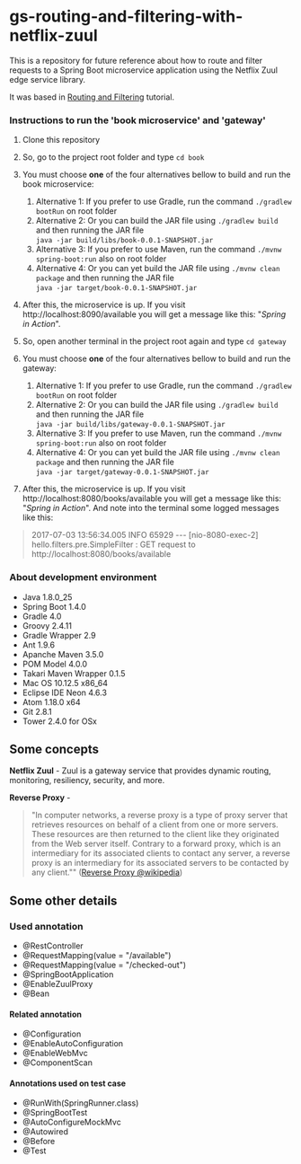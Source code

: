 # gs-routing-and-filtering-with-netflix-zuul

This is a repository for future reference about how to route and filter requests to a Spring Boot microservice application using the Netflix Zuul edge service library.

It was based in [Routing and Filtering](https://spring.io/guides/gs/routing-and-filtering/) tutorial.

### Instructions to run the 'book microservice' and 'gateway'
1. Clone this repository
2. So, go to the project root folder and type `cd book`
3. You must choose **one** of the four alternatives bellow to build and run the book microservice:
    1. Alternative 1: If you prefer to use Gradle, run the command `./gradlew bootRun` on root folder
    2. Alternative 2: Or you can build the JAR file using `./gradlew build` and then running the JAR file<br /> `java -jar build/libs/book-0.0.1-SNAPSHOT.jar`
    3. Alternative 3: If you prefer to use Maven, run the command `./mvnw spring-boot:run` also on root folder
    4. Alternative 4: Or you can yet build the JAR file using `./mvnw clean package` and then running the JAR file<br /> `java -jar target/book-0.0.1-SNAPSHOT.jar`
4. After this, the microservice is up. If you visit http://localhost:8090/available you will get a message like this: "*Spring in Action*".

5. So, open another terminal in the project root again and type `cd gateway`
6. You must choose **one** of the four alternatives bellow to build and run the gateway:
    1. Alternative 1: If you prefer to use Gradle, run the command `./gradlew bootRun` on root folder
    2. Alternative 2: Or you can build the JAR file using `./gradlew build` and then running the JAR file<br /> `java -jar build/libs/gateway-0.0.1-SNAPSHOT.jar`
    3. Alternative 3: If you prefer to use Maven, run the command `./mvnw spring-boot:run` also on root folder
    4. Alternative 4: Or you can yet build the JAR file using `./mvnw clean package` and then running the JAR file<br /> `java -jar target/gateway-0.0.1-SNAPSHOT.jar`
7. After this, the microservice is up. If you visit http://localhost:8080/books/available you will get a message like this: "*Spring in Action*". And note into the terminal some logged messages like this:
>2017-07-03 13:56:34.005  INFO 65929 --- [nio-8080-exec-2] hello.filters.pre.SimpleFilter           : GET request to http://localhost:8080/books/available

### About development environment

- Java 1.8.0_25
- Spring Boot 1.4.0
- Gradle 4.0
- Groovy 2.4.11
- Gradle Wrapper 2.9
- Ant 1.9.6
- Apanche Maven 3.5.0
- POM Model 4.0.0
- Takari Maven Wrapper 0.1.5
- Mac OS 10.12.5 x86_64
- Eclipse IDE Neon 4.6.3
- Atom 1.18.0 x64
- Git 2.8.1
- Tower 2.4.0 for OSx

## Some concepts

**Netflix Zuul** - Zuul is a gateway service that provides dynamic routing, monitoring, resiliency, security, and more.

**Reverse Proxy** -
> "In computer networks, a reverse proxy is a type of proxy server that retrieves resources on behalf of a client from one or more servers. These resources are then returned to the client like they originated from the Web server itself. Contrary to a forward proxy, which is an intermediary for its associated clients to contact any server, a reverse proxy is an intermediary for its associated servers to be contacted by any client."" ([Reverse Proxy @wikipedia](https://en.wikipedia.org/wiki/Reverse_proxy))


## Some other details

### Used annotation
- @RestController
- @RequestMapping(value = "/available")
- @RequestMapping(value = "/checked-out")
- @SpringBootApplication
- @EnableZuulProxy
- @Bean

#### Related annotation
- @Configuration
- @EnableAutoConfiguration
- @EnableWebMvc
- @ComponentScan

#### Annotations used on test case
- @RunWith(SpringRunner.class)
- @SpringBootTest
- @AutoConfigureMockMvc
- @Autowired
- @Before
- @Test
